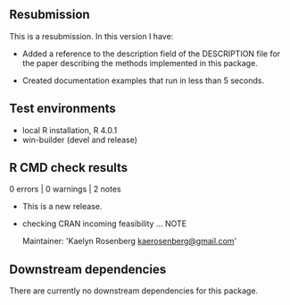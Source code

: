 ## Resubmission
This is a resubmission. In this version I have:

* Added a reference to the description field of the DESCRIPTION file for the
  paper describing the methods implemented in this package.
  
* Created documentation examples that run in less than 5 seconds.

## Test environments
* local R installation, R 4.0.1
* win-builder (devel and release)

## R CMD check results

0 errors | 0 warnings | 2 notes

* This is a new release.

* checking CRAN incoming feasibility ... NOTE

  Maintainer: 'Kaelyn Rosenberg <kaerosenberg@gmail.com>'

## Downstream dependencies
There are currently no downstream dependencies for this package.
